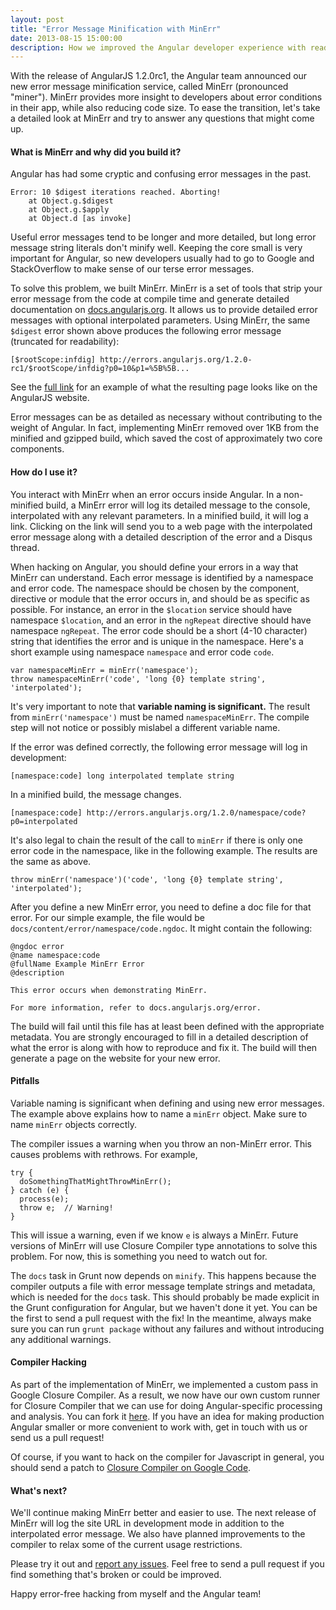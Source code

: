```yaml
---
layout: post
title: "Error Message Minification with MinErr"
date: 2013-08-15 15:00:00
description: How we improved the Angular developer experience with readable minified error messages.
---
```


With the release of AngularJS 1.2.0rc1, the Angular team announced our new
error message minification service, called MinErr (pronounced "miner"). MinErr
provides more insight to developers about error conditions in their app, while
also reducing code size. To ease the transition, let's take a detailed look at
MinErr and try to answer any questions that might come up.

#### What is MinErr and why did you build it?

Angular has had some cryptic and confusing error messages in the past.

```
Error: 10 $digest iterations reached. Aborting!
    at Object.g.$digest
    at Object.g.$apply
    at Object.d [as invoke]
```

Useful error messages tend to be longer and more detailed, but long error
message string literals don't minify well. Keeping the core small is very
important for Angular, so new developers usually had to go to Google and
StackOverflow to make sense of our terse error messages.

To solve this problem, we built MinErr. MinErr is a set of tools that strip your
error message from the code at compile time and generate detailed documentation
on [docs.angularjs.org](http://docs.angularjs.org). It allows us to provide
detailed error messages with optional interpolated parameters. Using MinErr, the
same `$digest` error shown above produces the following error message (truncated
for readability):

```
[$rootScope:infdig] http://errors.angularjs.org/1.2.0-rc1/$rootScope/infdig?p0=10&p1=%5B%5B...
```

See the [full link](http://docs.angularjs.org/error/$rootScope:infdig?p0=10&p1=%5B%5B%22foo%3B%20newVal:%206%3B%20oldVal:%205%22%5D,%5B%22foo%3B%20newVal:%207%3B%20oldVal:%206%22%5D,%5B%22foo%3B%20newVal:%208%3B%20oldVal:%207%22%5D,%5B%22foo%3B%20newVal:%209%3B%20oldVal:%208%22%5D,%5B%22foo%3B%20newVal:%2010%3B%20oldVal:%209%22%5D%5D)
for an example of what the resulting page looks like on the AngularJS website.

Error messages can be as detailed as necessary without contributing to the
weight of Angular. In fact, implementing MinErr removed over 1KB from the
minified and gzipped build, which saved the cost of approximately two core
components.

#### How do I use it?

You interact with MinErr when an error occurs inside Angular. In a non-minified
build, a MinErr error will log its detailed message to the console, interpolated with any
relevant parameters. In a minified build, it will log a link. Clicking on the
link will send you to a web page with the interpolated error message along with
a detailed description of the error and a Disqus thread.

When hacking on Angular, you should define your errors in a way that MinErr can
understand. Each error message is identified by a namespace and error code. The
namespace should be chosen by the component, directive or module that the error
occurs in, and should be as specific as possible. For instance, an error in the
`$location` service should have namespace `$location`, and an error in the
`ngRepeat` directive should have namespace `ngRepeat`. The error code should be
a short (4-10 character) string that identifies the error and is unique in the
namespace. Here's a short example using namespace `namespace` and error code
`code`.

```
var namespaceMinErr = minErr('namespace');
throw namespaceMinErr('code', 'long {0} template string', 'interpolated');
```

It's very important to note that **variable naming is significant.** The result
from `minErr('namespace')` must be named `namespaceMinErr`. The compile step
will not notice or possibly mislabel a different variable name.

If the error was defined correctly, the following error message will log in
development:

```
[namespace:code] long interpolated template string
```

In a minified build, the message changes.

```
[namespace:code] http://errors.angularjs.org/1.2.0/namespace/code?p0=interpolated
```

It's also legal to chain the result of the call to `minErr` if there is only one
error code in the namespace, like in the following example. The results are the
same as above.

```
throw minErr('namespace')('code', 'long {0} template string', 'interpolated');
```

After you define a new MinErr error, you need to define a doc file for that
error. For our simple example, the file would be
`docs/content/error/namespace/code.ngdoc`. It might contain the following:

```
@ngdoc error
@name namespace:code
@fullName Example MinErr Error
@description

This error occurs when demonstrating MinErr.

For more information, refer to docs.angularjs.org/error.
```

The build will fail until this file has at least been defined with the
appropriate metadata. You are strongly encouraged to fill in a detailed
description of what the error is along with how to reproduce and fix it. The
build will then generate a page on the website for your new error.

#### Pitfalls

Variable naming is significant when defining and using new error messages.  The
example above explains how to name a `minErr` object.  Make sure to name
`minErr` objects correctly.

The compiler issues a warning when you throw an non-MinErr error. This causes
problems with rethrows. For example,

```
try {
  doSomethingThatMightThrowMinErr();
} catch (e) {
  process(e);
  throw e;  // Warning!
}
```

This will issue a warning, even if we know `e` is always a MinErr. Future
versions of MinErr will use Closure Compiler type annotations to solve this
problem. For now, this is something you need to watch out for.

The `docs` task in Grunt now depends on `minify`. This happens because the
compiler outputs a file with error message template strings and metadata, which
is needed for the `docs` task. This should probably be made explicit in the
Grunt configuration for Angular, but we haven't done it yet. You can be the
first to send a pull request with the fix!  In the meantime, always make sure
you can run `grunt package` without any failures and without introducing any
additional warnings.

#### Compiler Hacking

As part of the implementation of MinErr, we implemented a custom pass in
Google Closure Compiler. As a result, we now have our own custom runner for
Closure Compiler that we can use for doing Angular-specific processing and
analysis. You can fork it [here](https://github.com/angular/ng-closure-runner).
If you have an idea for making production Angular smaller or more convenient to
work with, get in touch with us or send us a pull request!

Of course, if you want to hack on the compiler for Javascript in general, you
should send a patch to
[Closure Compiler on Google Code](https://code.google.com/p/closure-compiler/).

#### What's next?

We'll continue making MinErr better and easier to use. The next release of
MinErr will log the site URL in development mode in addition to the interpolated
error message. We also have planned improvements to the compiler to relax some
of the current usage restrictions.

Please try it out and
[report any issues](https://github.com/angular/angular.js/issues?state=open).
Feel free to send a pull request if you find something that's broken or could
be improved.

Happy error-free hacking from myself and the Angular team!
